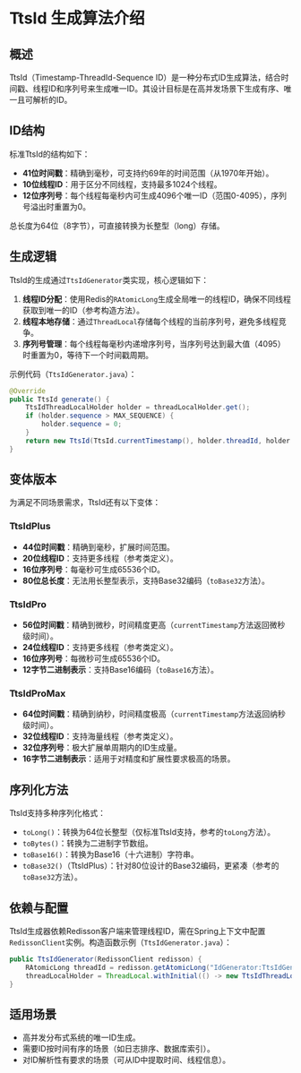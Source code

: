 # TtsId 生成算法介绍

## 概述
TtsId（Timestamp-ThreadId-Sequence ID）是一种分布式ID生成算法，结合时间戳、线程ID和序列号来生成唯一ID。其设计目标是在高并发场景下生成有序、唯一且可解析的ID。

## ID结构
标准TtsId的结构如下：
- **41位时间戳**：精确到毫秒，可支持约69年的时间范围（从1970年开始）。
- **10位线程ID**：用于区分不同线程，支持最多1024个线程。
- **12位序列号**：每个线程每毫秒内可生成4096个唯一ID（范围0-4095），序列号溢出时重置为0。

总长度为64位（8字节），可直接转换为长整型（long）存储。

## 生成逻辑
TtsId的生成通过`TtsIdGenerator`类实现，核心逻辑如下：
1. **线程ID分配**：使用Redis的`RAtomicLong`生成全局唯一的线程ID，确保不同线程获取到唯一的ID（参考<mcfile name="TtsIdGenerator.java" path="c:\Users\76932\ktnb\id-generater\id-generator-spring-redis\src\main\java\icu\congee\id\generator\distributed\ttsid\TtsIdGenerator.java"></mcfile>构造方法）。
2. **线程本地存储**：通过`ThreadLocal`存储每个线程的当前序列号，避免多线程竞争。
3. **序列号管理**：每个线程每毫秒内递增序列号，当序列号达到最大值（4095）时重置为0，等待下一个时间戳周期。

示例代码（`TtsIdGenerator.java`）：
```java
@Override
public TtsId generate() {
    TtsIdThreadLocalHolder holder = threadLocalHolder.get();
    if (holder.sequence > MAX_SEQUENCE) {
        holder.sequence = 0;
    }
    return new TtsId(TtsId.currentTimestamp(), holder.threadId, holder.sequence++);
}
```

## 变体版本
为满足不同场景需求，TtsId还有以下变体：

### TtsIdPlus
- **44位时间戳**：精确到毫秒，扩展时间范围。
- **20位线程ID**：支持更多线程（参考<mcfile name="TtsIdPlus.java" path="c:\Users\76932\ktnb\id-generater\id-generator-spring-redis\src\main\java\icu\congee\id\generator\distributed\ttsid\TtsIdPlus.java"></mcfile>类定义）。
- **16位序列号**：每毫秒可生成65536个ID。
- **80位总长度**：无法用长整型表示，支持Base32编码（`toBase32`方法）。

### TtsIdPro
- **56位时间戳**：精确到微秒，时间精度更高（`currentTimestamp`方法返回微秒级时间）。
- **24位线程ID**：支持更多线程（参考<mcfile name="TtsIdPro.java" path="c:\Users\76932\ktnb\id-generater\id-generator-spring-redis\src\main\java\icu\congee\id\generator\distributed\ttsid\TtsIdPro.java"></mcfile>类定义）。
- **16位序列号**：每微秒可生成65536个ID。
- **12字节二进制表示**：支持Base16编码（`toBase16`方法）。

### TtsIdProMax
- **64位时间戳**：精确到纳秒，时间精度极高（`currentTimestamp`方法返回纳秒级时间）。
- **32位线程ID**：支持海量线程（参考<mcfile name="TtsIdProMax.java" path="c:\Users\76932\ktnb\id-generater\id-generator-spring-redis\src\main\java\icu\congee\id\generator\distributed\ttsid\TtsIdProMax.java"></mcfile>类定义）。
- **32位序列号**：极大扩展单周期内的ID生成量。
- **16字节二进制表示**：适用于对精度和扩展性要求极高的场景。

## 序列化方法
TtsId支持多种序列化格式：
- `toLong()`：转换为64位长整型（仅标准TtsId支持，参考<mcfile name="TtsId.java" path="c:\Users\76932\ktnb\id-generater\id-generator-spring-redis\src\main\java\icu\congee\id\generator\distributed\ttsid\TtsId.java"></mcfile>的`toLong`方法）。
- `toBytes()`：转换为二进制字节数组。
- `toBase16()`：转换为Base16（十六进制）字符串。
- `toBase32()`（TtsIdPlus）：针对80位设计的Base32编码，更紧凑（参考<mcfile name="TtsIdPlus.java" path="c:\Users\76932\ktnb\id-generater\id-generator-spring-redis\src\main\java\icu\congee\id\generator\distributed\ttsid\TtsIdPlus.java"></mcfile>的`toBase32`方法）。

## 依赖与配置
TtsId生成器依赖Redisson客户端来管理线程ID，需在Spring上下文中配置`RedissonClient`实例。构造函数示例（`TtsIdGenerator.java`）：
```java
public TtsIdGenerator(RedissonClient redisson) {
    RAtomicLong threadId = redisson.getAtomicLong("IdGenerator:TtsIdGenerator:threadId");
    threadLocalHolder = ThreadLocal.withInitial(() -> new TtsIdThreadLocalHolder((short) threadId.getAndIncrement(), (short) 0));
}
```

## 适用场景
- 高并发分布式系统的唯一ID生成。
- 需要ID按时间有序的场景（如日志排序、数据库索引）。
- 对ID解析性有要求的场景（可从ID中提取时间、线程信息）。